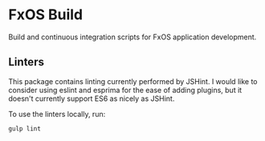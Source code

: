 # FxOS Build

Build and continuous integration scripts for FxOS application development.

## Linters

This package contains linting currently performed by JSHint. I would like to consider using eslint and esprima for the ease of adding plugins, but it doesn't currently support ES6 as nicely as JSHint.

To use the linters locally, run:
```
gulp lint
```
